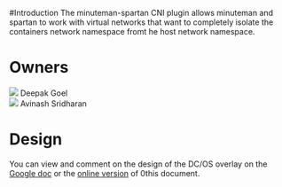 #Introduction
The minuteman-spartan CNI plugin allows minuteman and spartan to work with
virtual networks that want to completely isolate the containers network
namespace fromt he host network namespace.

# Owners
[![](../../images/GitHub-Mark-32px.png)](https://github.com/GoelDeepak) Deepak Goel<br>
[![](../../images/GitHub-Mark-32px.png)](https://github.com/asridharan) Avinash Sridharan<br>


# Design
You can view and comment on the design of the DC/OS overlay on the
[Google doc](https://goo.gl/xBUc71) or the [online
version](https://goo.gl/MuWMwz) of 0this
document.



